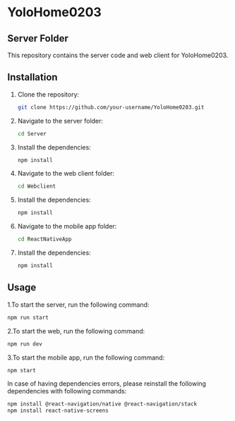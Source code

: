 # YoloHome0203

## Server Folder

This repository contains the server code and web client for YoloHome0203.

## Installation

1. Clone the repository:

   ```bash
   git clone https://github.com/your-username/YoloHome0203.git
   ```

2. Navigate to the server folder:

   ```bash
   cd Server
   ```

3. Install the dependencies:

   ```bash
   npm install
   ```

4. Navigate to the web client folder:

   ```bash
   cd Webclient
   ```

5. Install the dependencies:

   ```bash
   npm install
   ```

6. Navigate to the mobile app folder:
   ```bash
   cd ReactNativeApp
   ```

7. Install the dependencies:
   ```bash
   npm install
   ```

## Usage

1.To start the server, run the following command:

```bash
npm run start
```

2.To start the web, run the following command:

```bash
npm run dev
```

3.To start the mobile app, run the following command:

```bash
npm start
```

In case of having dependencies errors, please reinstall the following dependencies with following commands:

```bash
npm install @react-navigation/native @react-navigation/stack
npm install react-native-screens
```
